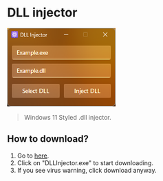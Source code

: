 # DLL injector
![Preview of Program.](Preview.png)

> Windows 11 Styled .dll injector.

## How to download?
 1. Go to [here](//github.com/sungsoos/DLL-Injector/releases/latest).
 2. Click on "DLLInjector.exe" to start downloading.
 3. If you see virus warning, click download anyway.

